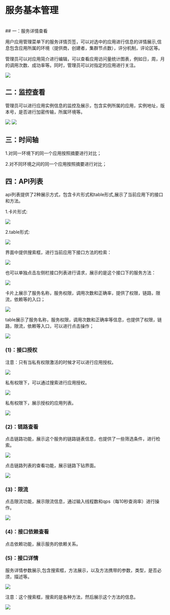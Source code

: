 # 服务基本管理
<br>
## 一：服务详情查看

用户应用管理菜单下的服务详情页签，可以对选中的应用进行信息的详情展示,信息包含应用所属的环境（提供商，创建者，集群节点数），评分机制，评论区等。

管理员可以对应用简介进行编辑，可以查看应用访问量统计图表，例如日，周，月的调用次数、成功率等。同时，管理员可以对指定的应用进行关注。

![](image/server-detail.jpg)

## 二：监控查看

管理员可以进行应用实例信息的监控及展示，包含实例所属的应用，实例地址，版本号，是否进行加密传输，所属环境等。

![](image/app-instance.jpg)
![](image/app-instance1.jpg)

## 三：时间轴

1.对同一环境下的同一个应用按照摘要进行对比；

2.对不同环境之间的同一个应用按照摘要进行对比；

## 四：API列表

api列表提供了2种展示方式，包含卡片形式和table形式,展示了当前应用下的接口和方法。

1.卡片形式:

![](image/card_show.png)

2.table形式:

![](image/table_show.png)

界面中提供搜索框，进行当前应用下接口方法的检索：

![](image/search-panenl.png)

也可以单独点击左侧栏接口列表进行请求，展示的是这个接口下的服务方法：

![](image/interface-chose.png)

卡片上展示了服务名称，服务权限，调用次数和正确率，提供了权限，链路，限流，依赖等的入口；

![](image/api-card-show.png)

table展示了服务名称，服务权限，调用次数和正确率等信息，也提供了权限，链路，限流，依赖等入口，可以进行点击操作；

![](image/api-table-shpw.png)

### (1)：接口授权

注意：只有当私有权限激活的时候才可以进行应用授权。

![](image/auth-prvate.jpg)

私有权限下，可以通过搜索进行应用授权。

![](image/auth_search.png)

私有权限下，展示授权的应用列表。

![](image/auth_list_show.png)

### (2)：链路查看

点击链路功能，展示这个服务的链路链表信息，也提供了一些筛选条件，进行检索。

![](image/link_list.png)

点击链路列表的查看功能，展示链路下钻界面。

![](image/link_road_list.png)

### (3)：限流

点击限流功能，展示限流信息，通过输入线程数和qps（每10秒查询率）进行操作。

![](image/limit.png)

### (4)：接口依赖查看

点击依赖功能，展示服务的依赖关系。

### (5)：接口详情

服务详情参数展示,包含搜索框，方法展示，以及方法携带的参数，类型，是否必须，描述等。

![](image/detail-server.png)

注意：这个搜索框，搜索的是各种方法，然后展示这个方法的信息。

![](image/search-server.jpg)





